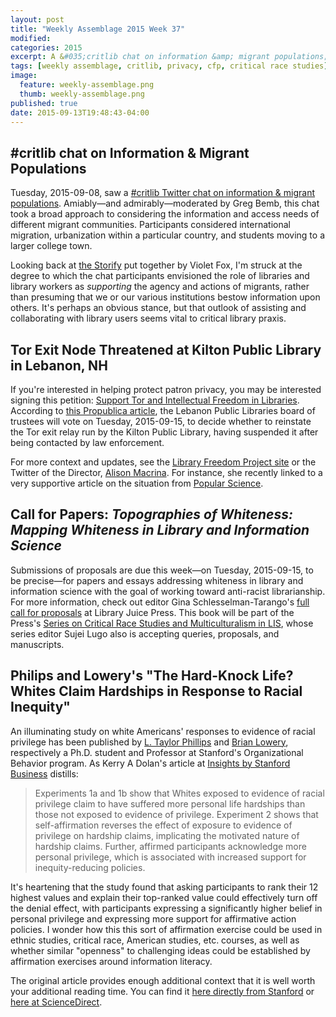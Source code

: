 ```yaml
---
layout: post
title: "Weekly Assemblage 2015 Week 37"
modified:
categories: 2015
excerpt: A &#035;critlib chat on information &amp; migrant populations; threats to the Tor exit node in Kilton Public Library; CFP for papers on whiteness in LIS; study on lowering white defensiveness around racial privilege.
tags: [weekly assemblage, critlib, privacy, cfp, critical race studies]
image:
  feature: weekly-assemblage.png
  thumb: weekly-assemblage.png
published: true
date: 2015-09-13T19:48:43-04:00
---
```

## &#035;critlib chat on Information & Migrant Populations

Tuesday, 2015-09-08, saw a [#critlib Twitter chat on information & migrant populations](http://critlib.org/information-and-migrant-populations/). Amiably—and admirably—moderated by Greg Bemb, this chat took a broad approach to considering the information and access needs of different migrant communities. Participants considered international migration, urbanization within a particular country, and students moving to a larger college town.  

Looking back at [the Storify](https://storify.com/violetbfox/critlib-9-8-2015) put together by Violet Fox, I'm struck at the degree to which the chat participants envisioned the role of libraries and library workers as *supporting* the agency and actions of migrants, rather than presuming that we or our various institutions bestow information upon others. It's perhaps an obvious stance, but that outlook of assisting and collaborating with library users seems vital to critical library praxis.    

## Tor Exit Node Threatened at Kilton Public Library in Lebanon, NH   

If you're interested in helping protect patron privacy, you may be interested signing this petition: [Support Tor and Intellectual Freedom in Libraries](https://act.eff.org/action/support-tor-and-intellectual-freedom-in-libraries). According to [this Propublica article](https://www.propublica.org/article/library-support-anonymous-internet-browsing-effort-stops-after-dhs-email), the Lebanon Public Libraries board of trustees will vote on Tuesday, 2015-09-15, to decide whether to reinstate the Tor exit relay run by the Kilton Public Library, having suspended it after being contacted by law enforcement.   

For more context and updates, see the [Library Freedom Project site](https://libraryfreedomproject.org/) or the Twitter of the Director, [Alison Macrina](https://twitter.com/flexlibris). For instance, she recently linked to a very supportive article on the situation from [Popular Science](http://www.popsci.com/library-will-vote-on-protectin-user-anonymity).  

## Call for Papers: *Topographies of Whiteness: Mapping Whiteness in Library and Information Science*  

Submissions of proposals are due this week—on Tuesday, 2015-09-15, to be precise—for papers and essays addressing whiteness in library and information science with the goal of working toward anti-racist librarianship. For more information, check out editor Gina Schlesselman-Tarango's [full call for proposals](http://libraryjuicepress.com/whiteness.php) at Library Juice Press. This book will be part of the Press's [Series on Critical Race Studies and Multiculturalism in LIS](http://litwinbooks.com/series-critical-multiculturalism.php), whose series editor Sujei Lugo also is accepting queries, proposals, and manuscripts.  

## Philips and Lowery's "The Hard-Knock Life? Whites Claim Hardships in Response to Racial Inequity"   

An illuminating study on white Americans' responses to evidence of racial privilege has been published by [L. Taylor Phillips](https://www.gsb.stanford.edu/programs/phd/academic-experience/students/l-taylor-phillips) and [Brian Lowery](https://www.gsb.stanford.edu/faculty-research/faculty/brian-lowery), respectively a Ph.D. student and Professor at Stanford's Organizational Behavior program. As Kerry A Dolan's article at [Insights by Stanford Business](https://www.gsb.stanford.edu/insights/why-whites-downplay-their-individual-racial-privileges) distills:  

> Experiments 1a and 1b show that Whites exposed to evidence of racial privilege claim to have suffered more personal life hardships than those not exposed to evidence of privilege. Experiment 2 shows that self-affirmation reverses the effect of exposure to evidence of privilege on hardship claims, implicating the motivated nature of hardship claims. Further, affirmed participants acknowledge more personal privilege, which is associated with increased support for inequity-reducing policies.

It's heartening that the study found that asking participants to rank their 12 highest values and explain their top-ranked value could effectively turn off the denial effect, with participants expressing a significantly higher belief in personal privilege and expressing more support for affirmative action policies. I wonder how this this sort of affirmation exercise could be used in ethnic studies, critical race, American studies, etc. courses, as well as whether similar "openness" to challenging ideas could be established by affirmation exercises around information literacy.   

The original article provides enough additional context that it is well worth your additional reading time. You can find it [here directly from Stanford](http://www.gsb.stanford.edu/sites/gsb/files/publications/phillipslowery_hardknocklife_2015jesp_0.pdf) or [here at ScienceDirect](http://www.sciencedirect.com/science/article/pii/S0022103115000852).   
